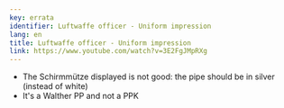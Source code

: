 ```yaml
---
key: errata
identifier: Luftwaffe officer - Uniform impression
lang: en
title: Luftwaffe officer - Uniform impression
link: https://www.youtube.com/watch?v=3E2FgJMpRXg
---
```

* The Schirmmütze displayed is not good: the pipe should be in silver (instead of white)
* It's a Walther PP and not a PPK